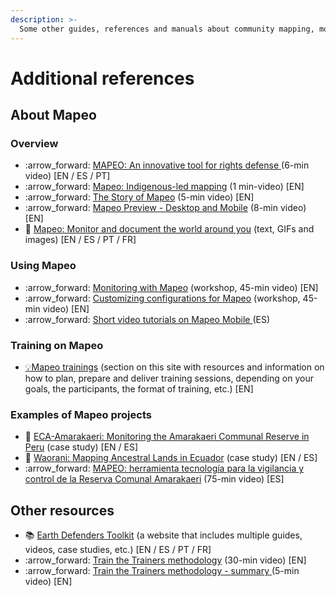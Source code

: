 ```yaml
---
description: >-
  Some other guides, references and manuals about community mapping, monitoring and data collection that could be of use as you design your project.
---
```


# Additional references

## About Mapeo

### Overview

* :arrow\_forward: [MAPEO: An innovative tool for rights defense ](https://www.youtube.com/watch?v=nZS9V1fxnuQ\&list=PLI10lL3Yr-k1\_PYaEDcAhmuCnnGfcwxXx\&index=2\&t=5s)(6-min video) \[EN / ES / PT]
* :arrow\_forward: [Mapeo: Indigenous-led mapping](https://www.youtube.com/watch?v=xPygllrdIYc\&list=PLI10lL3Yr-k1\_PYaEDcAhmuCnnGfcwxXx\&index=3) (1 min-video) \[EN]
* :arrow\_forward: [The Story of Mapeo](https://www.youtube.com/watch?v=rLIkHRkTh7Q\&list=PLI10lL3Yr-k1\_PYaEDcAhmuCnnGfcwxXx\&index=4\&t=5s) (5-min video) \[EN]
* :arrow\_forward: [Mapeo Preview - Desktop and Mobile](https://www.youtube.com/watch?v=oNFP-mcynNw\&list=PLI10lL3Yr-k1\_PYaEDcAhmuCnnGfcwxXx\&index=5\&t=96s) (8-min video) \[EN]
* :book: [Mapeo: Monitor and document the world around you](https://www.earthdefenderstoolkit.com/toolkit/mapeo-monitor-and-document-the-world-around-you/) (text, GIFs and images) \[EN / ES / PT / FR]

### Using Mapeo

* :arrow\_forward: [Monitoring with Mapeo](https://www.youtube.com/watch?v=yPiDfaYsSO0\&list=PLI10lL3Yr-k1\_PYaEDcAhmuCnnGfcwxXx\&index=7\&t=662s) (workshop, 45-min video) \[EN]
* :arrow\_forward: [Customizing configurations for Mapeo](https://www.youtube.com/watch?v=D8h1029NeRA\&list=PLI10lL3Yr-k1\_PYaEDcAhmuCnnGfcwxXx\&index=8\&t=328s) (workshop, 45-min video) \[EN]
* :arrow\_forward: [Short video tutorials on Mapeo Mobile ](https://youtube.com/playlist?list=PLI10lL3Yr-k2MUMquVTaQxZoiQqfT\_eID)(ES)

### Training on Mapeo

* [💡Mapeo trainings](complete-reference-guide/training-and-information-sessions/) (section on this site with resources and information on how to plan, prepare and deliver training sessions, depending on your goals, the participants, the format of training, etc.) \[EN]

### Examples of Mapeo projects

* :book: [ECA-Amarakaeri: Monitoring the Amarakaeri Communal Reserve in Peru](https://www.earthdefenderstoolkit.com/community/monitoring-the-amarakaeri-communal-reserve-in-peru/) (case study) \[EN / ES]
* :book: [Waorani: Mapping Ancestral Lands in Ecuador](https://www.earthdefenderstoolkit.com/community/mapping-waorani-ancestral-lands-in-ecuador/) (case study) \[EN / ES]
* :arrow\_forward: [MAPEO: herramienta tecnología para la vigilancia y control de la Reserva Comunal Amarakaeri](https://www.youtube.com/watch?v=XMmldDe245A\&list=PLI10lL3Yr-k0shDUOjLGpo8jIbMnXjMVb\&index=4) (75-min video) \[ES]&#x20;

## Other resources

* :books: [Earth Defenders Toolkit](https://www.earthdefenderstoolkit.com) (a website that includes multiple guides, videos, case studies, etc.) \[EN / ES / PT / FR]
* :arrow\_forward: [Train the Trainers methodology](https://www.youtube.com/watch?v=eIXhg20BEDw) (30-min video) \[EN]&#x20;
* :arrow\_forward: [Train the Trainers methodology - summary ](https://www.youtube.com/watch?v=c6eXAcaFSQI)(5-min video) \[EN]&#x20;

